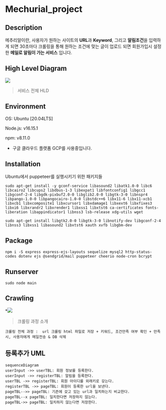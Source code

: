 # Mechurial_project

## Description
메추리알이란, 사용자가 원하는 사이트의 **URL**과 **Keyword**, 그리고 **알림조건**을 입력하게 되면 30초마다 크롤링을 통해 원하는 조건에 맞는 글이 업로드 되면 회원가입시 설정한 **메일로 알림이 가는 서비스** 입니다.

## High Level Diagram

**![](https://lh6.googleusercontent.com/dPi_j9W-l-jYhhXBalm-Zp8g47ME0coISwpAYrIFllYPXgAuWkPxfmtwvTq1wEeH228Hl43MRrRv3YASOe5DWL7sy68gmuwa3ak9W9IY2N2NFee_xaD_m9Je4STXke494PnS0Ei2wfkGAFFGtA)**
> 서비스 전체 HLD 


## Environment

OS:  Ubuntu [20.04LTS]

Node.js:  v16.15.1

npm: v8.11.0

- 구글 클라우드 플랫폼 GCP를 사용중입니다. 

## Installation

Ubuntu에서 puppeteer를 실행시키기 위한 패키지들

```
sudo apt-get install -y gconf-service libasound2 libatk1.0-0 libc6 libcairo2 libcups2 libdbus-1-3 libexpat1 libfontconfig1 libgcc1 libgconf-2-4 libgdk-pixbuf2.0-0 libglib2.0-0 libgtk-3-0 libnspr4 libpango-1.0-0 libpangocairo-1.0-0 libstdc++6 libx11-6 libx11-xcb1 libxcb1 libxcomposite1 libxcursor1 libxdamage1 libxext6 libxfixes3 libxi6 libxrandr2 libxrender1 libxss1 libxtst6 ca-certificates fonts-liberation libappindicator1 libnss3 lsb-release xdg-utils wget
```
```
sudo apt-get install libgtk2.0-0 libgtk-3-0 libnotify-dev libgconf-2-4 libnss3 libxss1 libasound2 libxtst6 xauth xvfb libgbm-dev
```

## Package

```
npm i -S express express-ejs-layouts sequelize mysql2 http-status-codes dotenv ejs @sendgrid/mail puppeteer cheerio node-cron bcrypt
```

## Runserver

```
sudo node main
```

## Crawling

**![](https://lh4.googleusercontent.com/uVOYuS8ykwbFQgoy-SYj6_06NvkGC6-UHkYOITbnQ35R0xXkfXs5G0vdHTE3mRylT5ngVlKmhPUlbnFfISLr4_wTwcavL3erBTaVL9ZpHHOTEsElTlzq7EUCuFdF8_PPPwxLz93kiaISNwe7Mg)*
> 크롤링 과정 소개
> 
	
	크롤링 전체 과정 :  url 크롤링 html 파일로 저장 + 키워드, 조건만족 여부 확인 + 만족시, 사용자에게 메일전송 & DB 삭제

## 등록추가 UML

```mermaid
sequenceDiagram
userInput ->> userTBL: 회원 정보를 등록한다.
userInput ->> registerTBL: 알림을 등록한다.
userTBL ->> registerTBL: 회원 아이디를 외래키로 갖는다. 
registerTBL ->> pageTBL: 회원이 등록한 url을 보낸다. 
pageTBL-->> pageTBL: 기존에 갖고 있는 url과 일치하는지 비교한다. 
pageTBL--x pageTBL: 일치한다면 저장하지 않는다.
pageTBL->> pageTBL: 일치하지 않는다면 저장한다. 
```


